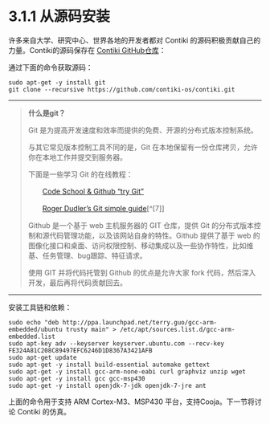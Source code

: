 # 3.1.1 从源码安装

许多来自大学、研究中心、世界各地的开发者都对 Contiki 的源码积极贡献自己的力量。Contiki的源码保存在 [Contiki GitHub仓库](https://github.com/contiki-os/contiki)：

通过下面的命令获取源码：
```
sudo apt-get -y install git
git clone --recursive https://github.com/contiki-os/contiki.git
```
---
> **什么是git？**
> 
> Git 是为提高开发速度和效率而提供的免费、开源的分布式版本控制系统。
> 
> 与其它常见版本控制工具不同的是，Git 在本地保留有一份仓库拷贝，允许你在本地工作并提交到服务器。
> 
> 下面是一些学习 Git 的在线教程：
> 
> 　　[Code School & Github “try Git”](https://try.github.io/levels/1/challenges/1)
> 
> 　　[Roger Dudler’s Git simple guide](http://rogerdudler.github.io/git-guide/)[^[7]]
> 
> Github 是一个基于 web 主机服务器的 GIT 仓库，提供 Git 的分布式版本控制和源代码管理功能，以及该网站自身的特性。Github 提供了基于 web 的图像化接口和桌面、访问权限控制、移动集成以及一些协作特性，比如维基、任务管理、bug跟踪、特征请求。
> 
> 使用 GIT 并将代码托管到 Github 的优点是允许大家 fork 代码，然后深入开发，最后再将代码贡献回去。

---
安装工具链和依赖：
```
sudo echo "deb http://ppa.launchpad.net/terry.guo/gcc-arm-embedded/ubuntu trusty main" > /etc/apt/sources.list.d/gcc-arm-embedded.list
sudo apt-key adv --keyserver keyserver.ubuntu.com --recv-key FE324A81C208C89497EFC6246D1D8367A3421AFB
sudo apt-get update
sudo apt-get -y install build-essential automake gettext
sudo apt-get -y install gcc-arm-none-eabi curl graphviz unzip wget
sudo apt-get -y install gcc gcc-msp430
sudo apt-get -y install openjdk-7-jdk openjdk-7-jre ant
```
上面的命令用于支持 ARM Cortex-M3、MSP430 平台，支持Cooja。下一节将讨论 Contiki 的仿真。